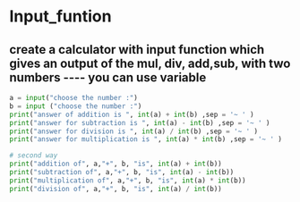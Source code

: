 # Input_funtion

## create a calculator with input function which gives an output of the mul, div, add,sub, with two numbers ---- you can use variable
``` python
a = input("choose the number :")
b = input ("choose the number :")
print("answer of addition is ", int(a) + int(b) ,sep = '~ ' )
print("answer for subtraction is ", int(a) - int(b) ,sep = '~ ' )
print("answer for division is ", int(a) / int(b) ,sep = '~ ' )
print("answer for multiplication is ", int(a) * int(b) ,sep = '~ ' )
```

``` python
# second way
print("addition of", a,"+", b, "is", int(a) + int(b))
print("subtraction of", a,"+", b, "is", int(a) - int(b))
print("multiplication of", a,"+", b, "is", int(a) * int(b))
print("division of", a,"+", b, "is", int(a) / int(b))
```
